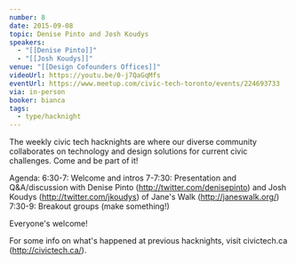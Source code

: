 ```yaml
---
number: 8
date: 2015-09-08
topic: Denise Pinto and Josh Koudys
speakers:
  - "[[Denise Pinto]]"
  - "[[Josh Koudys]]"
venue: "[[Design Cofounders Offices]]"
videoUrl: https://youtu.be/0-j7QaGqMfs
eventUrl: https://www.meetup.com/civic-tech-toronto/events/224693733
via: in-person
booker: bianca
tags:
  - type/hacknight
---
```


The weekly civic tech hacknights are where our diverse community collaborates on technology and design solutions for current civic challenges. Come and be part of it!

Agenda:
6:30-7: Welcome and intros
7-7:30: Presentation and Q&A/discussion with Denise Pinto (http://twitter.com/denisepinto) and Josh Koudys (http://twitter.com/jkoudys) of Jane's Walk (http://janeswalk.org/)
7:30-9: Breakout groups (make something!)

Everyone's welcome!

For some info on what's happened at previous hacknights, visit civictech.ca (http://civictech.ca/).
